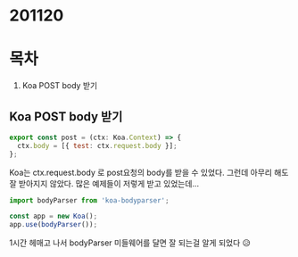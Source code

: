 # 201120

# 목차

1. Koa POST body 받기

## Koa POST body 받기

```js
export const post = (ctx: Koa.Context) => {
  ctx.body = [{ test: ctx.request.body }];
};
```

Koa는 ctx.request.body 로 post요청의 body를 받을 수 있었다. 
그런데 아무리 해도 잘 받아지지 않았다. 많은 예제들이 저렇게 받고 있었는데...

```js
import bodyParser from 'koa-bodyparser';

const app = new Koa();
app.use(bodyParser());
```

1시간 헤매고 나서 bodyParser 미들웨어를 달면 잘 되는걸 알게 되었다 😥